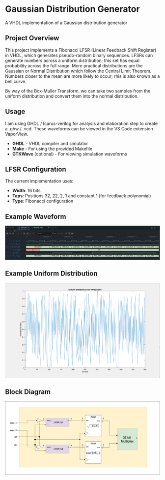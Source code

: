 # Gaussian Distribution Generator

A VHDL implementation of a Gaussian distribution generator

## Project Overview

This project implements a Fibonacci LFSR (Linear Feedback Shift Register) in VHDL, which generates pseudo-random binary sequences. LFSRs can generate numbers across a uniform distribution; this set has equal probability across the full range. More practical distributions are the Gaussian or Normal Distribution which follow the Central Limit Theorem. Numbers closer to the mean are more likely to occur; rhis is also known as a bell curve. 

By way of the Box-Muller Transform, we can take two samples from the uniform distribution and convert them into the normal distribution.

## Usage

I am using GHDL / Icarus-verilog for analysis and elaboration step to create a .ghw / .vcd. These waveforms can be viewed in the VS Code extension VaporView. 

- **GHDL** - VHDL compiler and simulator
- **Make** - For using the provided Makefile
- **GTKWave** (optional) - For viewing simulation waveforms

## LFSR Configuration

The current implementation uses:
- **Width**: 16 bits
- **Taps**: Positions 32, 22, 2, 1 and constant 1 (for feedback polynomial)
- **Type**: Fibonacci configuration

## Example Waveform
![WaveExample1](WaveExample1.png)

## Example Uniform Distribution
<img src="LFSR Output Plotted.png" alt="LFSR Output Plotted" width=1000/>

## Block Diagram
<img src="Diagram.png" alt="Block Diagram" width=1000/>

